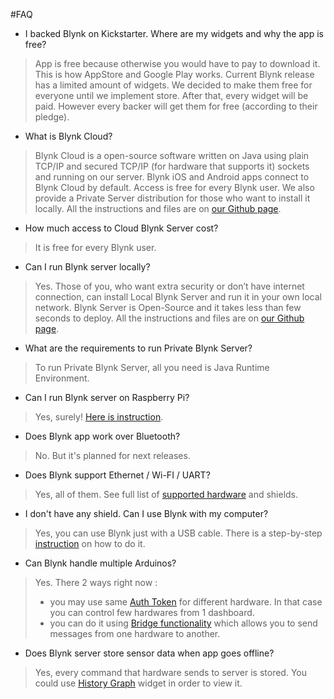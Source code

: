 #FAQ

- I backed Blynk on Kickstarter. Where are my widgets and why the app is free?
> App is free because otherwise you would have to pay to download it. This is how AppStore and Google Play works.
> Current Blynk release has a limited amount of widgets. We decided to make them free for everyone until we implement store. After that, every widget will be paid. However every backer will get them for free (according to their pledge).
  
- What is Blynk Cloud?
> Blynk Cloud is a open-source software written on Java using plain TCP/IP and secured TCP/IP (for hardware that supports it) sockets and running on our server. Blynk iOS and Android apps connect to Blynk Cloud by default. Access is free for every Blynk user. We also provide a Private Server distribution for those who want to install it locally. All the instructions and files are on [our Github page](https://github.com/blynkkk/blynk-server).

- How much access to Cloud Blynk Server cost?
> It is free for every Blynk user.

- Can I run Blynk server locally?
> Yes. Those of you, who want extra security or don’t have internet connection, can install Local Blynk Server and run it in your own local network. Blynk Server is Open-Source and it takes less than few seconds to deploy. All the instructions and files are on [our Github page](https://github.com/blynkkk/blynk-server#blynk-server).

- What are the requirements to run Private Blynk Server?
> To run Private Blynk Server, all you need is Java Runtime Environment.

- Can I run Blynk server on Raspberry Pi?
> Yes, surely! [Here is instruction](https://github.com/blynkkk/blynk-server#quick-local-server-setup-on-raspberry-pi).

- Does Blynk app work over Bluetooth?
> No. But it's planned for next releases.

- Does Blynk support Ethernet / Wi-FI / UART?
> Yes, all of them. See full list of [supported hardware](http://docs.blynk.cc/#list-of-supported-hardware) and shields.

- I don't have any shield. Can I use Blynk with my computer?
> Yes, you can use Blynk just with a USB cable. There is a step-by-step [instruction](http://docs.blynk.cc/#other-hardware-connect-over-usb) on how to do it.

- Can Blynk handle multiple Arduinos?
> Yes. There 2 ways right now :
> - you may use same [Auth Token](http://docs.blynk.cc/#getting-started-getting-started-with-application-auth-token) for different hardware. In that case you can control few hardwares from 1 dashboard.
> - you can do it using [Bridge functionality](http://docs.blynk.cc/#widgets-other-bridge) which allows you to send messages from one hardware to another.

- Does Blynk server store sensor data when app goes offline?
> Yes, every command that hardware sends to server is stored. You could use [History Graph](http://docs.blynk.cc/#widgets-displays-history-graph) widget in order to view it.
